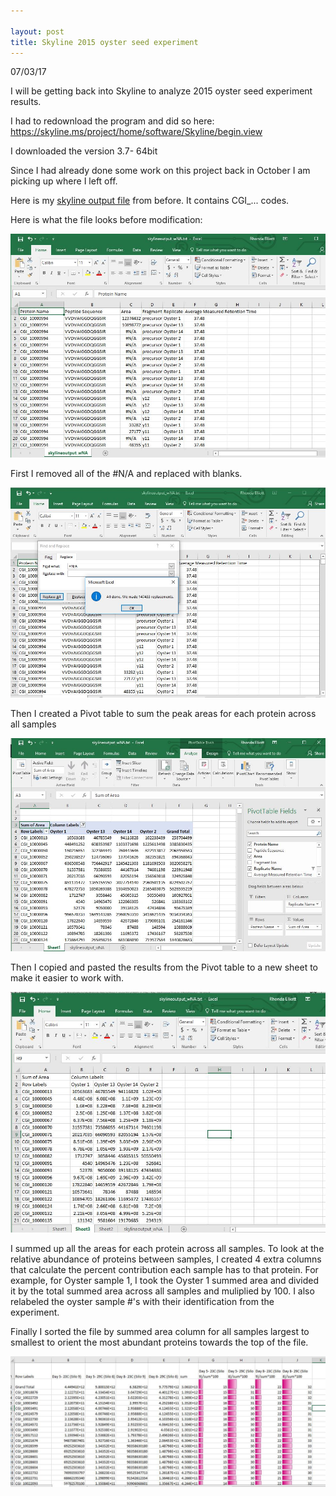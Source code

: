 ```yaml
---

layout: post
title: Skyline 2015 oyster seed experiment
---
```


07/03/17

I will be getting back into Skyline to analyze 2015 oyster seed experiment results.

I had to redownload the program and did so here: https://skyline.ms/project/home/software/Skyline/begin.view

I downloaded the version 3.7- 64bit

Since I had already done some work on this project back in October I am picking up where I left off.

Here is my [skyline output file](https://github.com/Ellior2/Fish-546-Bioinformatics/blob/master/analyses/taylor/proteomeoutput.csv) from before. It contains CGI_... codes.

Here is what the file looks before modification:

![step1](https://raw.githubusercontent.com/Ellior2/Ellior2.github.io/master/images/7_9_17post/step1.JPG)


First I removed all of the #N/A and replaced with blanks.

![step2](https://raw.githubusercontent.com/Ellior2/Ellior2.github.io/master/images/7_9_17post/step2.JPG)

Then I created a Pivot table to sum the peak areas for each protein across all samples

![step3](https://raw.githubusercontent.com/Ellior2/Ellior2.github.io/master/images/7_9_17post/step3.JPG)

Then I copied and pasted the results from the Pivot table to a new sheet to make it easier to work with.

![step4](https://raw.githubusercontent.com/Ellior2/Ellior2.github.io/master/images/7_9_17post/step4.JPG)

I summed up all the areas for each protein across all samples. To look at the relative abundance of proteins between samples, I created 4 extra columns that calculate the percent contribution each sample has to that protein. For example, for Oyster sample 1, I took the Oyster 1 summed area and divided it by the total summed area across all samples and muliplied by 100. I also relabeled the oyster sample #'s with their identification from the experiment.

Finally I sorted the file by summed area column for all samples largest to smallest to orient the most abundant proteins towards the top of the file.


![step5](https://raw.githubusercontent.com/Ellior2/Ellior2.github.io/master/images/7_9_17post/step5.JPG)


